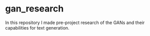 # gan_research
In this repository I made pre-project research of the GANs and their capabilities for text generation.
